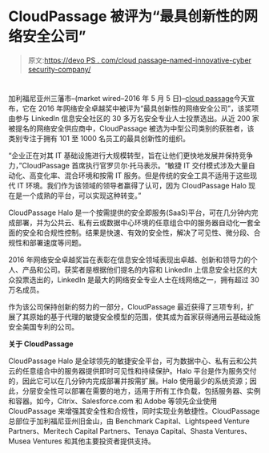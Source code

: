 # CloudPassage 被评为“最具创新性的网络安全公司”

> 原文:[https://devo PS . com/cloud passage-named-innovative-cyber security-company/](https://devops.com/cloudpassage-named-innovative-cybersecurity-company/)

# 

加利福尼亚州三藩市–(market wired–2016 年 5 月 5 日)–[cloud passage](https://www.cloudpassage.com/)今天宣布，它在 2016 年网络安全卓越奖中被评为“最具创新性的网络安全公司”，该奖项由参与 LinkedIn 信息安全社区的 30 多万名安全专业人士投票选出。从近 200 家被提名的网络安全供应商中，CloudPassage 被选为中型公司类别的获胜者，该类别专注于拥有 101 至 1000 名员工的最具创新性的组织。

“企业正在对其 IT 基础设施进行大规模转型，旨在让他们更快地发展并保持竞争力，”CloudPassage 首席执行官罗贝尔·托马表示。“敏捷 IT 交付模式涉及大量自动化、高变化率、混合环境和按需 IT 服务。但是传统的安全工具不适用于这些现代 IT 环境。我们作为该领域的领导者赢得了认可，因为 CloudPassage Halo 现在是一个成熟的平台，可以实现这种转变。”

CloudPassage Halo 是一个按需提供的安全即服务(SaaS)平台，可在几分钟内完成部署，并为公共云、私有云或数据中心环境的任意组合中的服务器自动化一套全面的安全和合规性控制。结果是快速、有效的安全性，解决了可见性、微分段、合规性和部署速度等问题。

2016 年网络安全卓越奖旨在表彰在信息安全领域表现出卓越、创新和领导力的个人、产品和公司。获奖者是根据他们提名的内容和 LinkedIn 上信息安全社区的大众投票选出的，LinkedIn 是最大的网络安全专业人士在线网络之一，拥有超过 30 万名成员。

作为该公司保持创新的努力的一部分，CloudPassage 最近获得了三项专利，扩展了其原始的基于代理的敏捷安全模型的范围，使其成为首家获得通用云基础设施安全美国专利的公司。

**关于 CloudPassage**

CloudPassage Halo 是全球领先的敏捷安全平台，可为数据中心、私有云和公共云的任意组合中的服务器提供即时可见性和持续保护。Halo 平台是作为服务交付的，因此它可以在几分钟内完成部署并按需扩展。Halo 使用最少的系统资源；因此，分层安全性可以部署在需要的地方，适用于所有工作负载，包括服务器、实例和容器。如今，Citrix、Salesforce.com 和 Adobe 等领先企业使用 CloudPassage 来增强其安全性和合规性，同时实现业务敏捷性。CloudPassage 总部位于加利福尼亚州旧金山，由 Benchmark Capital、Lightspeed Venture Partners、Meritech Capital Partners、Tenaya Capital、Shasta Ventures、Musea Ventures 和其他主要投资者提供支持。